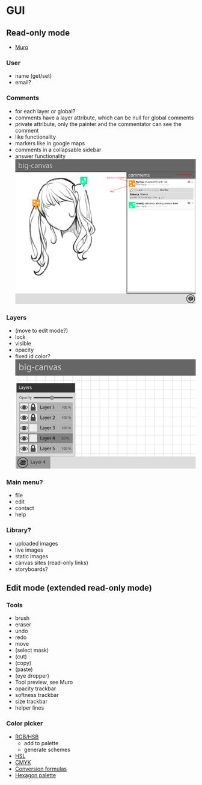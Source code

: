 # GUI

## Read-only mode
* [Muro](http://muro.deviantart.com/)

### User
  * name (get/set)
  * email?

### Comments
  * for each layer or global?
  * comments have a layer attribute, which can be null for global comments
  * private attribute, only the painter and the commentator can see the comment
  * like functionality
  * markers like in google maps
  * comments in a collapsable sidebar
  * answer functionality
![Comments](comments.png)

### Layers
 * (move to edit mode?)
 * lock
 * visible
 * opacity
 * fixed id color?
![Layers](layers.png)

### Main menu?
 * file
 * edit
 * contact
 * help

### Library?
 * uploaded images
 * live images
 * static images
 * canvas sites (read-only links)
 * storyboards?
  
## Edit mode (extended read-only mode)

### Tools
 * brush
 * eraser
 * undo
 * redo
 * move
 * (select mask)
 * (cut)
 * (copy)
 * (paste)
 * (eye dropper)
 * Tool preview, see Muro
 * opacity trackbar
 * softness trackbar
 * size trackbar
 * helper lines
  
### Color picker
* [RGB/HSB](http://www.colorpicker.com/)
  * add to palette
  * generate schemes
* [HSL](http://hslpicker.com/)
* [CMYK](http://colorizer.org/)
* [Conversion formulas](http://www.easyrgb.com/index.php?X=MATH)
* [Hexagon palette](http://www.w3schools.com/tags/ref_colormixer.asp)